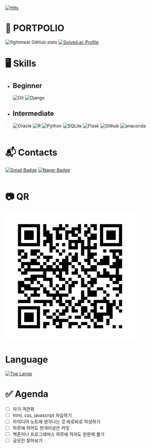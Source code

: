 [![Hits](https://hits.seeyoufarm.com/api/count/incr/badge.svg?url=https%3A%2F%2Fgithub.com%2Ffightmeat&count_bg=%233DA5C8&title_bg=%23113BD0&icon=&icon_color=%23E7E7E7&title=hits&edge_flat=false)](https://hits.seeyoufarm.com)

# 📝 PORTPOLIO

![fightmeat GitHub stats](https://github-readme-stats.vercel.app/api?username=fightmeat&show_icons=true&theme=nightowl)
[![Solved.ac Profile](http://mazassumnida.wtf/api/v2/generate_badge?boj=fightmeat)](https://solved.ac/fightmeat/)

# 🖥 Skills

- ## Beginner
  ![Git](https://img.shields.io/badge/Git-F05032.svg?&style=flat-square&logo=Git&logoColor=white)
  ![Django](https://img.shields.io/badge/Django-092E20.svg?&style=flat-square&logo=Django&logoColor=white)
  <!-- 기본적인 개념을 이해하고 간단한 예시를 작성할 수 있다.-->
- ## Intermediate
  ![Oracle](https://img.shields.io/badge/Oracle-F80000.svg?&style=flat-square&logo=Oracle&logoColor=white)
  ![R](https://img.shields.io/badge/R-276DC3.svg?&style=flat-square&logo=R&logoColor=white)
  ![Python](https://img.shields.io/badge/Python-3776AB.svg?&style=flat-square&logo=Python&logoColor=white)
  ![SQLite](https://img.shields.io/badge/SQLite-003B57.svg?&style=flat-square&logo=SQLite&logoColor=white)
  ![Flask](https://img.shields.io/badge/Flask-000000.svg?&style=flat-square&logo=Flask&logoColor=white)
  ![Github](https://img.shields.io/badge/github-181717.svg?&style=flat-square&logo=github&logoColor=white)
  ![anaconda](https://img.shields.io/badge/anaconda-44A833.svg?&style=flat-square&logo=anaconda&logoColor=white)<br><br>
  <!-- 이용하고자 하는 시스템의 구조를 이해했으며 여러 개의 함수나 도구를 사용할 수 있다.-->
<!-- - ## Experienced -->
  <!-- 프로그래밍 및 복잡한 코딩과 최적화와 디버깅에 능숙하다.-->
<!--  -## Expert -->
  <!-- 대규모 소프트웨어 프로젝트를 성공적으로 완료한 경험이 있고 고급 알고리즘을 이해하고 설계할 수 있다.-->
<!-- - ## Master -->
  <!-- 팀을 이끌 수 있는 리더십 능력이 있다.-->

# 📬 Contacts

[![Gmail Badge](https://img.shields.io/badge/Gmail-d14836?style=flat-square&logo=Gmail&logoColor=white&link=mailto:nilping41@gmail.com)](mailto:niling41@gmail.com)
[![Naver Badge](https://img.shields.io/badge/Naver-03C75A?style=flat-square&logo=Naver&logoColor=white&link=mailto:lees4144@naver.com)](mailto:lees4144@naver.com)<br><br>

# 📷 QR

<img src="https://github.com/fightmeat/photos/blob/c4187bb6f7ba34bf09ed4d484e1bd67a9e573dfb/QR.png">
<!-- 카메라로 찍으면 밑에 값이 나오는데 QR로 변환한거에요 TRACSE_ID=AIG20210000313652,TRACSE_TME=10,CRSE_TRACSE_SE=C0061 -->

# Language
[![Top Langs](https://github-readme-stats.vercel.app/api/top-langs/?username=fightmeat&layout=donut)](https://github.com/fightmeat/github-readme-stats)

# ✅ Agenda

- [ ] 자기 객관화
- [ ] html, css, javascript 자습하기
- [ ] 아이디어 노트에 생각나는 것 바로바로 작성하기
- [ ] 하루에 적어도 한개이상은 커밋 
- [ ] 백준이나 프로그래머스 하루에 적어도 한문제 풀기
- [ ] 공모전 찾아보기
